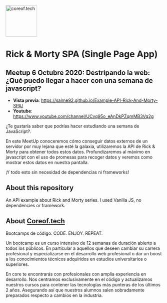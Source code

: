 <a href="https://www.coreof.tech/" target="_blank">
  <img src="https://api.brandy.run/core/logo" width="100" title="coreof.tech" alt="coreof.tech">
</a>

# Rick & Morty SPA (Single Page App)

## Meetup 6 Octubre 2020: Destripando la web: ¿Qué puedo llegar a hacer con una semana de javascript?

* **Vista previa**: https://salme92.github.io/Example-API-Rick-And-Morty-SPA/
* **Youtube**: https://www.youtube.com/channel/UCvq95o_eAnDkPZqmMB3Vq2g

¿Te gustaría saber que podrías hacer estudiando una semana de JavaScript?.

En este MeetUp conoceremos cómo conseguir datos externos de un servidor por muy lejana que esté la galaxia, utilizaremos la API de Rick & Morty para obtener todos estos datos.
Profundizaremos al máximo en javascript con el uso de promesas para recoger datos y veremos como mostrar estos datos en nuestra pantalla.

¡Y todo esto sin necesidad de dependencias ni frameworks!

## About this repository

An API example about Rick and Morty series. I used Vanilla JS, no dependencies or framework.


## About [Coreof.tech](https://www.coreof.tech/)

Bootcamps de código. CODE. ENJOY. REPEAT.

Un bootcamp es un curso intensivo de 12 semanas de duración abierto a todos los públicos. En particular a aquellos que deseen cambiar su carrera profesional y especializarse en el desarrollo web profesional o dar un boost a los conocimientos técnicos adquiridos en estudios universitarios o superiores.

En core te encontrarás con profesionales con amplia experiencia en desarrollo. Nos centramos exclusivamente en el código y actualizamos nuestros cursos para contener las tecnologías más punteras de los últimos 2 años. Asegurando así que nuestros alumnos salen sobradamente preparados respecto a cambios en la industria.
